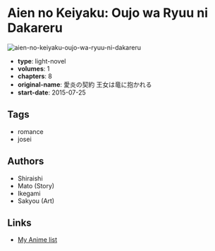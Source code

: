 # Aien no Keiyaku: Oujo wa Ryuu ni Dakareru

![aien-no-keiyaku-oujo-wa-ryuu-ni-dakareru](https://cdn.myanimelist.net/images/manga/3/192773.jpg)

-   **type**: light-novel
-   **volumes**: 1
-   **chapters**: 8
-   **original-name**: 愛炎の契約 王女は竜に抱かれる
-   **start-date**: 2015-07-25

## Tags

-   romance
-   josei

## Authors

-   Shiraishi
-   Mato (Story)
-   Ikegami
-   Sakyou (Art)

## Links

-   [My Anime list](https://myanimelist.net/manga/105218/Aien_no_Keiyaku__Oujo_wa_Ryuu_ni_Dakareru)

